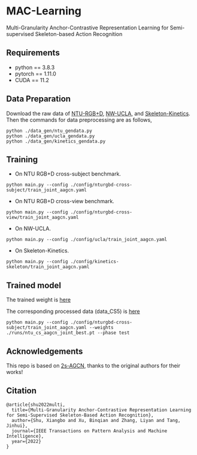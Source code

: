 # MAC-Learning
Multi-Granularity Anchor-Contrastive Representation Learning for Semi-supervised Skeleton-based Action Recognition
## Requirements
- python == 3.8.3
- pytorch == 1.11.0
- CUDA == 11.2
## Data Preparation
Download the raw data of [NTU-RGB+D](https://github.com/shahroudy/NTURGB-D), [NW-UCLA](https://www.dropbox.com/s/10pcm4pksjy6mkq/all_sqe.zip?dl=0), and [Skeleton-Kinetics](https://github.com/yysijie/st-gcn).
Then the commands for data preprocessing are as follows,
```
python ./data_gen/ntu_gendata.py
python ./data_gen/ucla_gendata.py
python ./data_gen/kinetics_gendata.py
```
## Training
- On NTU RGB+D cross-subject benchmark.
```
python main.py --config ./config/nturgbd-cross-subject/train_joint_aagcn.yaml
```
- On NTU RGB+D cross-view benchmark.
```
python main.py --config ./config/nturgbd-cross-view/train_joint_aagcn.yaml
```
- On NW-UCLA.
```
python main.py --config ./config/ucla/train_joint_aagcn.yaml
```
- On Skeleton-Kinetics.
```
python main.py --config ./config/kinetics-skeleton/train_joint_aagcn.yaml
```
## Trained model
The trained weight is [here](https://pan.baidu.com/s/1G8h6LlTDypzSseFRxYsdMw?pwd=xfkw)

The corresponding processed data (data_CS5) is [here](https://pan.baidu.com/s/1W2T2N0lo8oukzBp13LWcfQ?pwd=ph6f)

```
python main.py --config ./config/nturgbd-cross-subject/train_joint_aagcn.yaml --weights ./runs/ntu_cs_aagcn_joint_best.pt --phase test
```
## Acknowledgements
This repo is based on [2s-AGCN](https://github.com/lshiwjx/2s-AGCN), thanks to the original authors for their works!
## Citation
```
@article{shu2022multi,
  title={Multi-Granularity Anchor-Contrastive Representation Learning for Semi-Supervised Skeleton-Based Action Recognition},
  author={Shu, Xiangbo and Xu, Binqian and Zhang, Liyan and Tang, Jinhui},
  journal={IEEE Transactions on Pattern Analysis and Machine Intelligence},
  year={2022}
}
 ```
